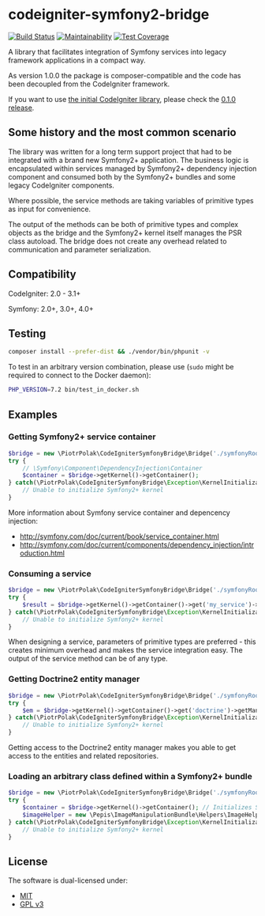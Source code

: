 # codeigniter-symfony2-bridge

[![Build Status](https://travis-ci.org/piotrpolak/codeigniter-symfony2-bridge.svg)](https://travis-ci.org/piotrpolak/codeigniter-symfony2-bridge)
[![Maintainability](https://api.codeclimate.com/v1/badges/356328690ebe2cc991d1/maintainability)](https://codeclimate.com/github/piotrpolak/codeigniter-symfony2-bridge/maintainability)
[![Test Coverage](https://api.codeclimate.com/v1/badges/356328690ebe2cc991d1/test_coverage)](https://codeclimate.com/github/piotrpolak/codeigniter-symfony2-bridge/test_coverage)

A library that facilitates integration of Symfony services into legacy framework applications in a compact way.

As version 1.0.0 the package is composer-compatible and the code has been decoupled from the CodeIgniter framework.

If you want to use [the initial CodeIgniter library](https://github.com/piotrpolak/codeigniter-symfony2-bridge/releases/tag/0.1.0),
please check the [0.1.0 release](https://github.com/piotrpolak/codeigniter-symfony2-bridge/releases/tag/0.1.0).

## Some history and the most common scenario

The library was written for a long term support project that had to be integrated with a brand new Symfony2+ application.
The business logic is encapsulated within services managed by Symfony2+ dependency injection component and consumed both
by the Symfony2+ bundles and some legacy CodeIgniter components.

Where possible, the service methods are taking variables of primitive types as input for convenience.

The output of the methods can be both of primitive types and complex objects as the bridge and the Symfony2+ kernel
itself manages the PSR class autoload. The bridge does not create any overhead related to communication and parameter
serialization.

## Compatibility

CodeIgniter: 2.0 - 3.1+

Symfony: 2.0+, 3.0+, 4.0+

## Testing

```bash
composer install --prefer-dist && ./vendor/bin/phpunit -v
```

To test in an arbitrary version combination, please use (`sudo` might be required to connect to the Docker daemon):

```bash
PHP_VERSION=7.2 bin/test_in_docker.sh
```

## Examples

### Getting Symfony2+ service container

```php
$bridge = new \PiotrPolak\CodeIgniterSymfonyBridge\Bridge('./symfonyRootDir');
try {
    // \Symfony\Component\DependencyInjection\Container
    $container = $bridge->getKernel()->getContainer();
} catch(\PiotrPolak\CodeIgniterSymfonyBridge\Exception\KernelInitializationException $e) {
    // Unable to initialize Symfony2+ kernel
}
```
More information about Symfony service container and depencency injection:
* http://symfony.com/doc/current/book/service_container.html
* http://symfony.com/doc/current/components/dependency_injection/introduction.html

### Consuming a service

```php
$bridge = new \PiotrPolak\CodeIgniterSymfonyBridge\Bridge('./symfonyRootDir');
try {
    $result = $bridge->getKernel()->getContainer()->get('my_service')->businessLogicServiceMethod('parameter of a primitive type'));
} catch(\PiotrPolak\CodeIgniterSymfonyBridge\Exception\KernelInitializationException $e) {
    // Unable to initialize Symfony2+ kernel
}
```

When designing a service, parameters of primitive types are preferred - this creates minimum overhead and makes the
service integration easy. The output of the service method can be of any type.

### Getting Doctrine2 entity manager

```php
$bridge = new \PiotrPolak\CodeIgniterSymfonyBridge\Bridge('./symfonyRootDir');
try {
    $em = $bridge->getKernel()->getContainer()->get('doctrine')->getManager();
} catch(\PiotrPolak\CodeIgniterSymfonyBridge\Exception\KernelInitializationException $e) {
    // Unable to initialize Symfony2+ kernel
}
```

Getting access to the Doctrine2 entity manager makes you able to get access to the entities and related repositories.

### Loading an arbitrary class defined within a Symfony2+ bundle

```php
$bridge = new \PiotrPolak\CodeIgniterSymfonyBridge\Bridge('./symfonyRootDir');
try {
    $container = $bridge->getKernel()->getContainer(); // Initializes Symfony2+ PSR class loader
    $imageHelper = new \Pepis\ImageManipulationBundle\Helpers\ImageHelper();
} catch(\PiotrPolak\CodeIgniterSymfonyBridge\Exception\KernelInitializationException $e) {
    // Unable to initialize Symfony2+ kernel
}
```

## License

The software is dual-licensed under:

 * [MIT](LICENSE_MIT)
 * [GPL v3](LICENSE_GPL_V3)